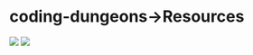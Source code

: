 # coding-dungeons->Resources
[![](https://cdn.discordapp.com/attachments/962050107795197965/1143564051490807898/C-programming_1.jpg)](https://youtu.be/irqbmMNs2Bo)
[![](https://cdn.discordapp.com/attachments/962050107795197965/1143564416168755330/OIP_10_1.jpg)](https://youtube.com/playlist?list=PLu0W_9lII9agpFUAlPFe_VNSlXW5uE0YL)
